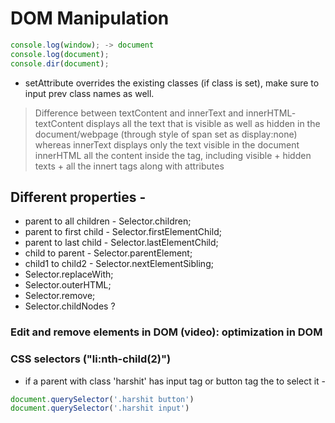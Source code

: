 # DOM Manipulation
```javascript
console.log(window); -> document
console.log(document);
console.dir(document);
```
* setAttribute overrides the existing classes (if class is set), make sure to input prev class names as well.

> Difference between textContent and innerText and innerHTML- 
textContent displays all the text that is visible as well as hidden in the document/webpage (through style of span set as display:none) whereas innerText displays only the text visible in the document
innerHTML all the content inside the tag, including visible + hidden texts + all the innert tags along with attributes


## Different properties -
* parent to all children - Selector.children;
* parent to first child - Selector.firstElementChild;
* parent to last child - Selector.lastElementChild;
* child to parent - Selector.parentElement;
* child1 to child2 - Selector.nextElementSibling;
* Selector.replaceWith;
* Selector.outerHTML;
* Selector.remove;
* Selector.childNodes ?
### Edit and remove elements in DOM (video): optimization in DOM
### CSS selectors ("li:nth-child(2)")
* if a parent with class 'harshit' has input tag or button tag the to select it - 
```javascript
document.querySelector('.harshit button')
document.querySelector('.harshit input')
```
